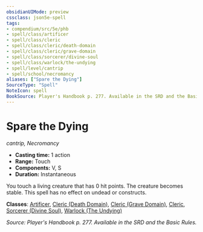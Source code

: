 ```yaml
---
obsidianUIMode: preview
cssclass: json5e-spell
tags:
- compendium/src/5e/phb
- spell/class/artificer
- spell/class/cleric
- spell/class/cleric/death-domain
- spell/class/cleric/grave-domain
- spell/class/sorcerer/divine-soul
- spell/class/warlock/the-undying
- spell/level/cantrip
- spell/school/necromancy
aliases: ["Spare the Dying"]
SourceType: "Spell"
NoteIcon: spell
BookSource: Player's Handbook p. 277. Available in the SRD and the Basic Rules.
---
```

# Spare the Dying
*cantrip, Necromancy*  

- **Casting time:** 1 action
- **Range:** Touch
- **Components:** V, S
- **Duration:** Instantaneous

You touch a living creature that has 0 hit points. The creature becomes stable. This spell has no effect on undead or constructs.

**Classes**: [Artificer](/3-Mechanics/CLI/classes/artificer-tce.md), [Cleric (Death Domain)](/3-Mechanics/CLI/classes/cleric-death-domain.md), [Cleric (Grave Domain)](/3-Mechanics/CLI/classes/cleric-grave-domain-xge.md), [Cleric](/3-Mechanics/CLI/classes/cleric.md), [Sorcerer (Divine Soul)](/3-Mechanics/CLI/classes/sorcerer-divine-soul-xge.md), [Warlock (The Undying)](/3-Mechanics/CLI/classes/warlock-the-undying-scag.md)

*Source: Player's Handbook p. 277. Available in the SRD and the Basic Rules.*
